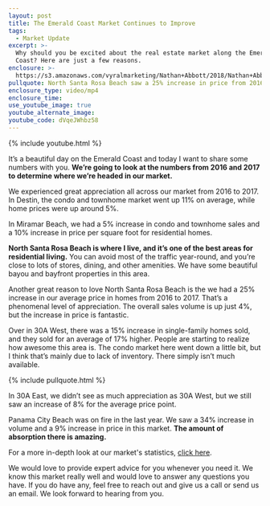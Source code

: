 ```yaml
---
layout: post
title: The Emerald Coast Market Continues to Improve
tags:
  - Market Update
excerpt: >-
  Why should you be excited about the real estate market along the Emerald
  Coast? Here are just a few reasons.
enclosure: >-
  https://s3.amazonaws.com/vyralmarketing/Nathan+Abbott/2018/Nathan+Abbott+Team-+Examining+our+Market%2527s+Growth.mp4
pullquote: North Santa Rosa Beach saw a 25% increase in price from 2016 to 2017.
enclosure_type: video/mp4
enclosure_time:
use_youtube_image: true
youtube_alternate_image:
youtube_code: dVqeJWhbz58
---
```


{% include youtube.html %}

It’s a beautiful day on the Emerald Coast and today I want to share some numbers with you. **We’re going to look at the numbers from 2016 and 2017 to determine where we’re headed in our market.**

We experienced great appreciation all across our market from 2016 to 2017. In Destin, the condo and townhome market went up 11% on average, while home prices were up around 5%.

In Miramar Beach, we had a 5% increase in condo and townhome sales and a 10% increase in price per square foot for residential homes.

**North Santa Rosa Beach is where I live, and it’s one of the best areas for residential living.** You can avoid most of the traffic year-round, and you’re close to lots of stores, dining, and other amenities. We have some beautiful bayou and bayfront properties in this area.

Another great reason to love North Santa Rosa Beach is the we had a 25% increase in our average price in homes from 2016 to 2017. That’s a phenomenal level of appreciation. The overall sales volume is up just 4%, but the increase in price is fantastic.

Over in 30A West, there was a 15% increase in single-family homes sold, and they sold for an average of 17% higher. People are starting to realize how awesome this area is. The condo market here went down a little bit, but I think that’s mainly due to lack of inventory. There simply isn’t much available.

{% include pullquote.html %}

In 30A East, we didn’t see as much appreciation as 30A West, but we still saw an increase of 8% for the average price point.

Panama City Beach was on fire in the last year. We saw a 34% increase in volume and a 9% increase in price in this market. **The amount of absorption there is amazing.**

For a more in-depth look at our market's statistics,&nbsp;[click here](https://s3.amazonaws.com/vyralmarketing/Nathan+Abbott/2018/NAT-Year-End-2017-PROOF-020118.pdf).

We would love to provide expert advice for you whenever you need it. We know this market really well and would love to answer any questions you have. If you do have any, feel free to reach out and give us a call or send us an email. We look forward to hearing from you.&nbsp;